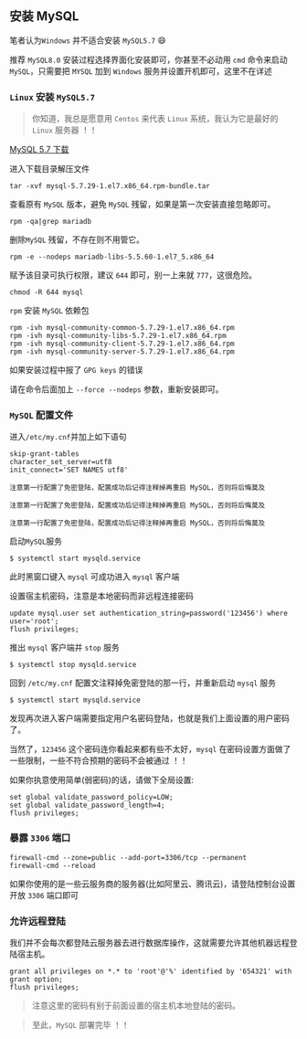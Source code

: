 ## 安装 MySQL

笔者认为`Windows` 并不适合安装 `MySQL5.7`  :smile: 

推荐 `MySQL8.0`
安装过程选择界面化安装即可，你甚至不必动用 `cmd` 命令来启动 `MySQL`，只需要把 `MYSQL` 加到 `Windows` 服务并设置开机即可，这里不在详述


### `Linux` 安装 `MySQL5.7` 
> 你知道，我总是愿意用 `Centos` 来代表 `Linux` 系统，我认为它是最好的 `Linux` 服务器 ！！



[MySQL 5.7 下载](https://cdn.mysql.com/Downloads/MySQL-5.7/mysql-5.7.29-1.el7.x86_64.rpm-bundle.tar)


进入下载目录解压文件
```shell
tar -xvf mysql-5.7.29-1.el7.x86_64.rpm-bundle.tar
```

查看原有 `MySQL` 版本，避免 `MySQL` 残留，如果是第一次安装直接忽略即可。
```shell
rpm -qa|grep mariadb
```
删除`MySQL` 残留，不存在则不用管它。
```shell
rpm -e --nodeps mariadb-libs-5.5.60-1.el7_5.x86_64
```

赋予该目录可执行权限，建议 `644` 即可，别一上来就 `777`，这很危险。
```shell
chmod -R 644 mysql
```



`rpm` 安装 `MySQL` 依赖包

```shell
rpm -ivh mysql-community-common-5.7.29-1.el7.x86_64.rpm 
rpm -ivh mysql-community-libs-5.7.29-1.el7.x86_64.rpm 
rpm -ivh mysql-community-client-5.7.29-1.el7.x86_64.rpm 
rpm -ivh mysql-community-server-5.7.29-1.el7.x86_64.rpm 
```

如果安装过程中报了 `GPG keys` 的错误

请在命令后面加上 `--force --nodeps` 参数，重新安装即可。


### `MySQL` 配置文件
 
进入`/etc/my.cnf`并加上如下语句

```shell
skip-grant-tables
character_set_server=utf8
init_connect='SET NAMES utf8'
```

`注意第一行配置了免密登陆，配置成功后记得注释掉再重启 MySQL，否则将后悔莫及`

`注意第一行配置了免密登陆，配置成功后记得注释掉再重启 MySQL，否则将后悔莫及`

`注意第一行配置了免密登陆，配置成功后记得注释掉再重启 MySQL，否则将后悔莫及`



启动`MySQL`服务

```shell
$ systemctl start mysqld.service
```

此时黑窗口键入 `mysql` 可成功进入 `mysql` 客户端

设置宿主机密码，注意是本地密码而非远程连接密码
```shell
update mysql.user set authentication_string=password('123456') where user='root';
flush privileges;
```

推出 `mysql` 客户端并 `stop` 服务

```shell
$ systemctl stop mysqld.service
```

回到 `/etc/my.cnf` 配置文注释掉免密登陆的那一行，并重新启动 `mysql` 服务

```shell
$ systemctl start mysqld.service
```

发现再次进入客户端需要指定用户名密码登陆，也就是我们上面设置的用户密码了。

当然了，`123456` 这个密码连你看起来都有些不太好，`mysql` 在密码设置方面做了一些限制，一些不符合预期的密码不会被通过 ！！

如果你执意使用简单(弱密码)的话，请做下全局设置:

```shell
set global validate_password_policy=LOW;
set global validate_password_length=4;
flush privileges;
```

### 暴露 `3306` 端口

```shell
firewall-cmd --zone=public --add-port=3306/tcp --permanent
firewall-cmd --reload
```

如果你使用的是一些云服务商的服务器(比如阿里云、腾讯云)，请登陆控制台设置开放 `3306` 端口即可

### 允许远程登陆
我们并不会每次都登陆云服务器去进行数据库操作，这就需要允许其他机器远程登陆宿主机。

```shell
grant all privileges on *.* to 'root'@'%' identified by '654321' with grant option;
flush privileges;
```

> 注意这里的密码有别于前面设置的宿主机本地登陆的密码。

> 至此，`MySQL` 部署完毕 ！！
